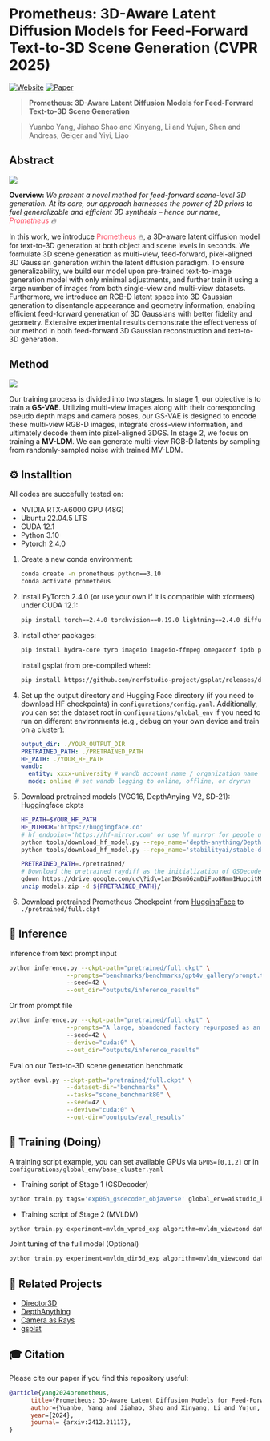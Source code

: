 # Prometheus: 3D-Aware Latent Diffusion Models for Feed-Forward Text-to-3D Scene Generation (CVPR 2025)

<!-- 
[Jiahao Shao*](https://jhaoshao.github.io/), Yuanbo Yang*, Hongyu Zhou, [Youmin Zhang](https://youmi-zym.github.io/),  [Yujun Shen](https://shenyujun.github.io/), [Vitor Guizilini](https://vitorguizilini.github.io/), [Yue Wang](https://yuewang.xyz/), [Matteo Poggi](https://mattpoggi.github.io/), [Yiyi Liao](https://yiyiliao.github.io/ ) -->

[![Website](https://img.shields.io/badge/🔥website-Prometheus-orange)](https://freemty.github.io/project-prometheus/) [![Paper](https://img.shields.io/badge/arXiv-PDF-b31b1b)](https://arxiv.org/pdf/2412.21117)

 <!-- [![Hugging Face Space](https://img.shields.io/badge/🤗%20Hugging%20Face-Space-yellow)](https://huggingface.co/spaces/jhshao/ChronoDepth)
[![Hugging Face Model](https://img.shields.io/badge/🤗%20Hugging%20Face-Model-green)](https://huggingface.co/jhshao/ChronoDepth-v1) -->

> **Prometheus: 3D-Aware Latent Diffusion Models for Feed-Forward Text-to-3D Scene Generation** <br>

> Yuanbo Yang, Jiahao Shao and Xinyang, Li and Yujun, Shen and Andreas, Geiger and Yiyi, Liao <br>

## Abstract

<img src="./docs/assets/teaser_p1.jpg"/>

**Overview:** *We present a novel method for feed-forward scene-level 3D generation. At its core, our approach harnesses the power of 2D priors to fuel generalizable and efficient 3D synthesis – hence our name, <font color=#ff455c>Prometheus </font>🔥*


In this work, we introduce  <font color=#ff455c>Prometheus </font>🔥, a 3D-aware latent diffusion model for text-to-3D generation at both object and scene levels in seconds. We formulate 3D scene generation as multi-view, feed-forward, pixel-aligned 3D Gaussian generation within the latent diffusion paradigm. To ensure generalizability, we build our model upon pre-trained text-to-image generation model with only minimal adjustments, and further train it using a large number of images from both single-view and multi-view datasets. Furthermore, we introduce an RGB-D latent space into 3D Gaussian generation to disentangle appearance and geometry information, enabling efficient feed-forward generation of 3D Gaussians with better fidelity and geometry. Extensive experimental results demonstrate the effectiveness of our method in both feed-forward 3D Gaussian reconstruction and text-to-3D generation.

## Method

<img src="./docs/assets/method.jpg"/>

 Our training process is divided into two stages. In stage 1, our objective is to train a **GS-VAE**. Utilizing multi-view images along with their corresponding pseudo depth maps and camera poses, our GS-VAE is designed to encode these multi-view RGB-D images, integrate cross-view information, and ultimately decode them into pixel-aligned 3DGS. In stage 2, we focus on training a **MV-LDM**. We can generate multi-view RGB-D latents by sampling from randomly-sampled noise with trained MV-LDM.



## ⚙️ Installtion

All codes are succefully tested on:

- NVIDIA RTX-A6000 GPU (48G)
- Ubuntu 22.04.5 LTS
- CUDA 12.1
- Python 3.10
- Pytorch 2.4.0

1. Create a new conda environment:
    ```bash
    conda create -n prometheus python==3.10
    conda activate prometheus
    ```

2. Install PyTorch 2.4.0 (or use your own if it is compatible with xformers) under CUDA 12.1:
    ```bash
    pip install torch==2.4.0 torchvision==0.19.0 lightning==2.4.0 diffusers==0.30.0 transformers==4.44.1 xformers==0.0.27.post2
    ```

3. Install other packages:
    ```bash
    pip install hydra-core tyro imageio imageio-ffmpeg omegaconf ipdb plyfile lmdb roma lpips timm einops colorama wandb peft opencv-python 
    ```
    Install gsplat from pre-compiled wheel:
    ```bash
    pip install https://github.com/nerfstudio-project/gsplat/releases/download/v1.4.0/gsplat-1.4.0%2Bpt24cu121-cp310-cp310-linux_x86_64.whl
    ```

4. Set up the output directory and Hugging Face directory (if you need to download HF checkpoints) in `configurations/config.yaml`. Additionally, you can set the dataset root in `configurations/global_env` if you need to run on different environments (e.g., debug on your own device and train on a cluster):
    ```yaml
    output_dir: ./YOUR_OUTPUT_DIR
    PRETRAINED_PATH: ./PRETRAINED_PATH
    HF_PATH: ./YOUR_HF_PATH
    wandb:
      entity: xxxx-university # wandb account name / organization name [fixme]
      mode: online # set wandb logging to online, offline, or dryrun
    ```

5. Download pretrained models (VGG16, DepthAnying-V2, SD-21):
    Huggingface ckpts
    ```bash
    HF_PATH=$YOUR_HF_PATH
    HF_MIRROR='https://huggingface.co'
    # hf_endpoint='https://hf-mirror.com' or use hf mirror for people under GFW 
    python tools/download_hf_model.py --repo_name='depth-anything/Depth-Anything-V2-Small-hf' --local_dir=${HF_PATH} --endpoint=${HF_MIRROR}
    python tools/download_hf_model.py --repo_name='stabilityai/stable-diffusion-2-1' --filename='v2-1_768-ema-pruned.ckpt' --local_dir=${HF_PATH} --endpoint=${HF_MIRROR}
    ```

    
    ```bash
    PRETRAINED_PATH=./pretrained/
    # Download the pretrained raydiff as the initialization of GSDecoder (Optional) or set in RayDiff: https://github.com/jasonyzhang/RayDiffusion
    gdown https://drive.google.com/uc\?id\=1anIKsm66zmDiFuo8Nmm1HupcitM6NY7e
    unzip models.zip -d ${PRETRAINED_PATH}/
    ```

6. Download pretrained Prometheus Checkpoint from [HuggingFace](https://huggingface.co/sumyyyyy/Prometheus_ckpt) to `./pretrained/full.ckpt`

## 🚀 Inference

Inference from text prompt input

```bash
python inference.py --ckpt-path="pretrained/full.ckpt" \
                --prompts="benchmarks/benchmarks/gpt4v_gallery/prompt.txt" \ 
                --seed=42 \
                --out_dir="outputs/inference_results"
```

Or from prompt file

```bash
python inference.py --ckpt-path="pretrained/full.ckpt" \
                --prompts="A large, abandoned factory repurposed as an urban exploration site, with large, empty spaces and rusting machinery." \ 
                --seed=42 \
                --devive="cuda:0" \
                --out_dir="outputs/inference_results"
```

Eval on our Text-to-3D scene generation benchmatk

```bash
python eval.py --ckpt-path="pretrained/full.ckpt" \
                --dataset-dir="benchmarks" \
                --tasks="scene_benchmark80" \
                --seed=42 \
                --devive="cuda:0" \
                --out-dir="ooutputs/eval_results"
```

## 🚗 Training (Doing)

A training script example, you can set available GPUs via `GPUS=[0,1,2]` or in `configurations/global_env/base_cluster.yaml`
- Training script of Stage 1 (GSDecoder) 
```bash
python train.py tags='exp06h_gsdecoder_objaverse' global_env=aistudio_k8s dataset=gsdecoder_dataset_full algorithm=gsdecoder_dit experiment=gsdecoder_exp experiment.training.batch_size=2 experiment.training.accumulate_grad_batches=2
```
- Training script of Stage 2 (MVLDM)
```bash
python train.py experiment=mvldm_vpred_exp algorithm=mvldm_viewcond dataset=mvldm_dataset experiment.image_size=256 experiment.training.batch_size=4 experiment.validation.batch_size=4 experiment.training.single_view_num=4 experiment.training.use_gsdecoder=true experiment.training.mvldm_path='' tags='exp12a_mvldm_vpredfull3d' global_env=aistudio_k8s experiment.training.accumulate_grad_batches=1
```
Joint tuning of the full model (Optional)
```bash
python train.py experiment=mvldm_dir3d_exp algorithm=mvldm_viewcond dataset=mvldm_dataset experiment.image_size=256 experiment.training.batch_size=2 experiment.validation.batch_size=2 experiment.training.rendering_batch_size=2 experiment.training.single_view_num=2 tags='exp12d_emanormfull' global_env=aistudio_k8s experiment.training.accumulate_grad_batches=1 experiment.training.learning_rate=2e-5 experiment.training.tune_decoder_only=false gsdecoder.network.use_ema_norm=true
```


## 📖 Related Projects

- [Director3D](https://github.com/imlixinyang/Director3D)
- [DepthAnything](https://github.com/DepthAnything/Depth-Anything-V2)
- [Camera as Rays](https://github.com/jasonyzhang/RayDiffusion)
- [gsplat](https://github.com/nerfstudio-project/gsplat)


## 🎓 Citation

Please cite our paper if you find this repository useful:

```bibtex
@article{yang2024prometheus,
      title={Prometheus: 3D-Aware Latent Diffusion Models for Feed-Forward Text-to-3D Scene Generation}, 
      author={Yuanbo, Yang and Jiahao, Shao and Xinyang, Li and Yujun, Shen and Andreas, Geiger and Yiyi, Liao},
      year={2024},
      journal= {arxiv:2412.21117},
}
```
